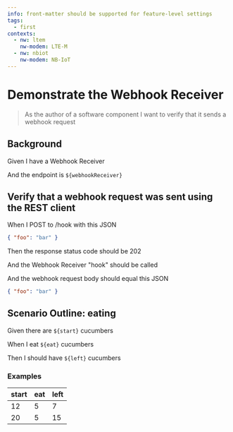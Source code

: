 ```yaml
---
info: front-matter should be supported for feature-level settings
tags:
  - first
contexts:
  - nw: ltem
    nw-modem: LTE-M
  - nw: nbiot
    nw-modem: NB-IoT
---
```


# Demonstrate the Webhook Receiver

> As the author of a software component I want to verify that it sends a webhook
> request

## Background

<!-- This initiates the receiver -->

Given I have a Webhook Receiver

<!-- We set the base URL for the REST client to be the URL of the API Gateway deployment -->

And the endpoint is `${webhookReceiver}`

## Verify that a webhook request was sent using the REST client

When I POST to /hook with this JSON

```json
{ "foo": "bar" }
```

<!-- This is the response from API Gateway -->

Then the response status code should be 202

<!-- Here we fetch the webhook request from the Queue -->

And the Webhook Receiver "hook" should be called

And the webhook request body should equal this JSON

```json
{ "foo": "bar" }
```

## Scenario Outline: eating

Given there are `${start}` cucumbers

When I eat `${eat}` cucumbers

Then I should have `${left}` cucumbers

### Examples

| start | eat | left |
| ----- | --- | ---- |
| 12    | 5   | 7    |
| 20    | 5   | 15   |
